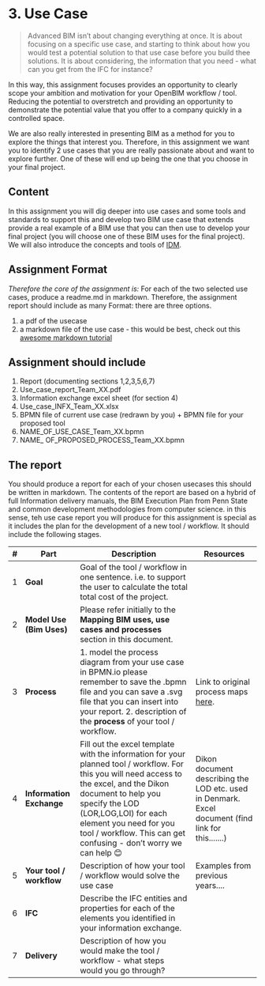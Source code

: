 # 3. Use Case
>Advanced BIM isn’t about changing everything at once. It is about focusing on a specific use case, and starting to think about how you would test a potential solution to that use case before you build thee solutions. It is about considering, the information that you need - what can you get from the IFC for instance? 

In this way, this assignment focuses provides an opportunity to clearly scope your ambition and motivation for your OpenBIM workflow / tool. Reducing the potential  to overstretch and providing an opportunity to demonstrate the potential value that you offer to a company quickly in a controlled space. 

We are also really interested in presenting BIM as a method for you to explore the things that interest you. Therefore, in this assignment we want you to identify 2 use cases that you are really passionate about and want to explore further. One of these will end up being the one that you choose in your final project.

## Content
In this assignment you will dig deeper into use cases and some tools and standards to support this and develop two BIM use case that extends provide a real example of a BIM use that you can then use to develop your final project (you will choose one of these BIM uses for the final project). We will also introduce the concepts and tools of [IDM](https://technical.buildingsmart.org/standards/information-delivery-manual/).

## Assignment Format
*Therefore the core of the assignment is:*  For each of the two selected use cases, produce a readme.md in markdown. Therefore, the assignment report should include as many Format: there are three options. 
1. a pdf of the usecase
2. a markdown file of the use case - this would be best, check out this [awesome markdown tutorial](https://commonmark.org/help/tutorial/)

## Assignment should include                           
1.  Report (documenting sections 1,2,3,5,6,7)  
1.  Use_case_report_Team_XX.pdf
2.  Information exchange excel sheet (for section 4)  
3.  Use_case_INFX_Team_XX.xlsx  
4.  BPMN file of current use case (redrawn by you) + BPMN file for your proposed  tool
5.  NAME_OF_USE_CASE_Team_XX.bpmn  
6.  NAME_ OF_PROPOSED_PROCESS_Team_XX.bpmn 

## The report

You should produce a report for each of your chosen usecases this should be written in markdown. The contents of the report are based on a hybrid of full Information delivery manuals,  the BIM Execution Plan from Penn State and common development methodologies  from computer science. in this sense, teh use case report you will produce for this assignment is special as it includes the plan for the development of a new tool / workflow. It should include the following stages.

| # |Part|Description|Resources|
|---|---|---|---|
|1|**Goal**|Goal of the tool / workflow in one sentence. i.e. to support the user to calculate the total total cost of the project.||
|2|**Model Use (Bim Uses)**|Please refer initially to the **Mapping BIM uses, use cases and processes** section in this document.||
|3|**Process**| 1. model the process diagram from your use case in BPMN.io please remember to save the .bpmn file and you can save a .svg file that you can insert into your report. 2. description of the **process** of your tool / workflow. | Link to original process maps [here](https://psu.pb.unizin.org/app/uploads/sites/189/2019/05/Template-Process-Maps-V2-0-MS-Powerpoint-Format.ppt). |
|4|**Information Exchange**| Fill out the excel template with the information for your planned tool / workflow. For this you will need access to the excel, and the Dikon document to help you specify the LOD (LOR,LOG,LOI) for each element you need for you tool / workflow. This can get confusing - don’t worry we can help 😊 | Dikon document describing the LOD etc. used in Denmark. Excel document (find link for this.......) |
|5|**Your tool / workflow**| Description of how your tool / workflow would solve the use case| Examples from previous years.... |
|6|**IFC**| Describe the IFC entities and properties for each of the elements you identified in your information exchange.| |
|7|**Delivery**| Description of how you would make the tool / workflow - what steps would you go through? |  |
